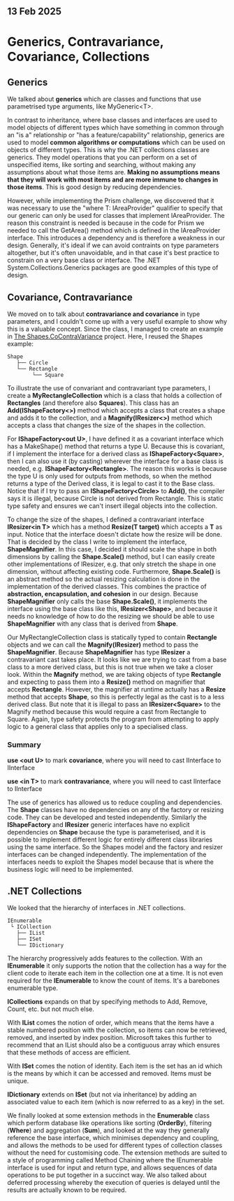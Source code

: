 ## 13 Feb 2025
# Generics, Contravariance, Covariance, Collections

## Generics
We talked about **generics** which are classes and functions that use parametrised type arguments, like MyGeneric\<T>.

In contrast to inheritance, where base classes and interfaces are used to model objects of different types which have something in common through an "is a" relationship or "has a feature/capability" relationship, generics are used to model **common algorithms or computations** which can be used on objects of different types. This is why the .NET collections classes are generics. They model operations that you can perform on a set of unspecified items, like sorting and searching, without making any assumptions about what those items are. **Making no assumptions means that they will work with most items and are more immune to changes in those items**. This is good design by reducing dependencies.

However, while implementing the Prism<T> challenge, we discovered that it was necessary to use the "where T: IAreaProvider"
qualifier to specify that our generic can only be used for classes that implement IAreaProvider. The reason this constraint is needed is because in the code for Prism<T>
we needed to call the GetArea() method which is defined in the IAreaProvider interface.
This introduces a dependency and is therefore a weakness in our design. Generally, it's
ideal if we can avoid contraints on type parameters altogether, but it's often unavoidable, and in that case it's best practice to constrain on a very base class or interface. The .NET System.Collections.Generics packages are good examples of this type of design.

## Covariance, Contravariance
We moved on to talk about **contravariance and covariance** in type parameters, and I couldn't come up with a very useful example to show why this is a valuable concept. Since the class, I managed to create an example in [The Shapes.CoContraVariance](../Shapes/CoContraVariance/) project. Here, I reused the Shapes example:
```
Shape
   ├── Circle
   └── Rectangle
        └── Square
```
To illustrate the use of convariant and contravariant type parameters, I create a **MyRectangleCollection** which is a class that holds a collection of **Rectangles** (and therefore also **Squares**). This class has an **Add(IShapeFactory\<>)** method which accepts a class that creates a shape and adds it to the collection, and a **Magnify(IResizer\<>)** method which accepts a class that changes the size of the shapes in the collection.

For **IShapeFactory\<out U>**, I have defined it as a covariant interface which has a MakeShape() method that returns a type U. Because this is covariant, if I implement the interface for a derived class as **IShapeFactory\<Square>**, then I can also use it (by casting) wherever the interface for a base class is needed, e.g. **IShapeFactory\<Rectangle>**. The reason this works is because the type U is only used for outputs from methods, so when the method returns a type of the Derived class, it is legal to cast it to the Base class. Notice that if I try to pass an **IShapeFactory\<Circle>** to **Add()**, the compiler says it is illegal, because Circle is not derived from Rectangle. This is static type safety and ensures we can't insert illegal objects into the collection.

To change the size of the shapes, I defined a contravariant interface **IResizer\<in T>** which has a method **Resize(T target)** which accepts a **T** as input. Notice that the interface doesn't dictate how the resize will be done. That is decided by the class I write to implement the interface, **ShapeMagnifier**. In this case, I decided it should scale the shape in both dimensions by calling the **Shape.Scale()** method, but I can easily create other implementations of IResizer, e.g. that only stretch the shape in one dimension, without affecting existing code. Furthermore, **Shape.Scale()** is an abstract method so the actual resizing calculation is done in the implementation of the derived classes. This combines the practice of **abstraction, encapsulation, and cohesion** in our design. Because **ShapeMagnifier** only calls the base **Shape.Scale()**, it implements the interface using the base class like this, **IResizer\<Shape>**, and because it needs no knowledge of how to do the resizing we should be able to use **ShapeMagnifier** with any class that is derived from **Shape**.

Our MyRectangleCollection class is statically typed to contain **Rectangle** objects and we can call the **Magnify(IResizer<Rectangle>)** method to pass the **ShapeMagnifier**. Because **ShapeMagnifier** has type **IResizer<Shape>** a contravariant cast takes place. It looks like we are trying to cast from a base class to a more derived class, but this is not true when we take a closer look. Within the **Magnify** method, we are taking objects of type **Rectangle** and expecting to pass them into a **Resize()** method on magnifier that accepts **Rectangle**. However, the magnifier at runtime actually has a **Resize** method that accepts **Shape**, so this is perfectly legal as the cast is to a less derived class. But note that it is illegal to pass an **IResizer\<Square>** to the Magnify method because this would require a cast from Rectangle to Square. Again, type safety protects the program from attempting to apply logic to a general class that applies only to a specialised class.

### Summary

**use \<out U>** to mark **covariance**, where you will need to cast IInterface<Derived> to IInterface<Base>

**use \<in T>** to mark **contravariance**, where you will need to cast IInterface<Base> to IInterface<Derived>

The use of generics has allowed us to reduce coupling and dependencies. The **Shape** classes have no dependencies on any of the factory or resizing code. They can be developed and tested independently. Similarly the **IShapeFactory** and **IResizer** generic interfaces have no explicit dependencies on **Shape** because the type is parameterised, and it is possible to implement different logic for entirely different class libraries using the same interface. So the Shapes model and the factory and resizer interfaces can be changed independently. The implementation of the interfaces needs to exploit the Shapes model because that is where the business logic will need to be implemented.

## .NET Collections

We looked that the hierarchy of interfaces in .NET collections.
```
IEnumerable
 └ ICollection
   ├── IList
   ├── ISet
   └── IDictionary
```
The hierarchy progressively adds features to the collection. With an **IEnumerable** it only supports the notion that the collection has a way for the client code to iterate each item in the collection one at a time. It is not even required for the **IEnumerable** to know the count of items. It's a barebones enumerable type.

**ICollections** expands on that by specifying methods to Add, Remove, Count, etc. but not much else. 

With **IList** comes the notion of order, which means that the items have a stable numbered position with the collection, so items can now be retrieved, removed, and inserted by index position. Microsoft takes this further to recommend that an IList should also be a contiguous array which ensures that these methods of access are efficient.

With **ISet** comes the notion of identity. Each item is the set has an id which is the means by which it can be accessed and removed. Items must be unique.

**IDictionary** extends on **ISet** (but not via inheritance) by adding an associated value to each item (which is now referred to as a key) in the set.

We finally looked at some extension methods in the **Enumerable** class which perform database like operations like sorting (**OrderBy**), filtering (**Where**) and aggregation (**Sum**), and looked at the way they generally reference the base interface, which minimises dependency and coupling, and allows the methods to be used for different types of collection classes without the need for customising code. The extension methods are suited to a style of programming called Method Chaining where the IEnumerable interface is used for input and return type, and allows sequences of data operations to be put together in a succinct way. We also talked about deferred processing whereby the execution of queries is delayed until the results are actually known to be required.